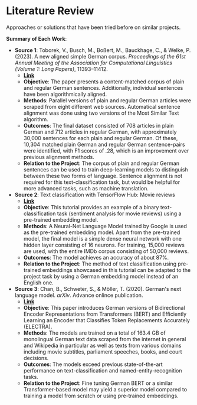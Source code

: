# Literature Review

Approaches or solutions that have been tried before on similar projects.

**Summary of Each Work**:

- **Source 1**: Toborek, V., Busch, M., Boßert, M., Bauckhage, C., & Welke, P. (2023). A new aligned simple German corpus. *Proceedings of the 61st Annual Meeting of the Association for Computational Linguistics (Volume 1: Long Papers)*, 11393–11412.
  - [**Link**](https://doi.org/10.48550/arXiv.2209.01106)
  - **Objective**: The paper presents a content-matched corpus of plain and regular German sentences. Additionally, individual sentences have been algorithmically aligned.
  - **Methods**: Parallel versions of plain and regular German articles were scraped from eight different web sources. Automatical sentence alignment was done using two versions of the Most Similar Text algorithm.
  - **Outcomes**: The final dataset consisted of 708 articles in plain German and 712 articles in regular German, with approximately 30,000 sentences for each plain and regular German. Of these, 10,304 matched plain German and regular German sentence-pairs were identified, with F1 scores of .28, which is an improvement over previous alignment methods.
  - **Relation to the Project**: The corpus of plain and regular German sentences can be used to train deep-learning models to distinguish between these two forms of language. Sentence alignment is not required for this text-classification task, but would be helpful for more advanced tasks, such as machine translation.
- **Source 2**: Text classification with TensorFlow Hub: Movie reviews
  - [**Link**](https://www.tensorflow.org/tutorials/keras/text_classification_with_hub)
  - **Objective**: This tutorial provides an example of a binary text-classification task (sentiment analysis for movie reviews) using a pre-trained embedding model.
  - **Methods**: A Neural-Net Language Model trained by Google is used as the pre-trained embedding model. Apart from the pre-trained model, the final model is a simple dense neural network with one hidden layer consisting of 16 neurons. For training, 15,000 reviews are used, with the entire IMDb corpus consisting of 50,000 reviews.
  - **Outcomes**: The model achieves an accuracy of about 87%.
  - **Relation to the Project**: The method of text classification using pre-trained embeddings showcased in this tutorial can be adapted to the project task by using a German embedding model instead of an English one.
- **Source 3**: Chan, B., Schweter, S., & Möller, T. (2020). German's next language model. *arXiv*. Advance onlince publication.
  - [**Link**](https://doi.org/10.48550/arXiv.2010.10906)
  - **Objective**: This paper introduces German versions of Bidirectional Encoder Representations from Transformers (BERT) and Efficiently Learning an Encoder that Classifies Token Replacements Accurately (ELECTRA).
  - **Methods**: The models are trained on a total of 163.4 GB of monolingual German text data scraped from the internet in general and Wikipedia in particular as well as texts from various domains including movie subtitles, parliament speeches, books, and court decisions.
  - **Outcomes**: The models exceed previous state-of-the-art performance on text-classification and named-entity-recognition tasks.
  - **Relation to the Project**: Fine tuning German BERT or a similar Transformer-based model may yield a superior model compared to training a model from scratch or using pre-trained embeddings.